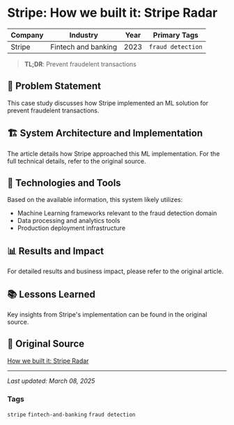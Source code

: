 # Stripe: How we built it: Stripe Radar

| Company | Industry | Year | Primary Tags | 
|---------|----------|------|--------------|
| Stripe | Fintech and banking | 2023 | `fraud detection` |

> **TL;DR**: Prevent fraudelent transactions

## 📝 Problem Statement

This case study discusses how Stripe implemented an ML solution for prevent fraudelent transactions.

## 🏗️ System Architecture and Implementation

The article details how Stripe approached this ML implementation. For the full technical details, refer to the original source.

## 🔧 Technologies and Tools

Based on the available information, this system likely utilizes:

- Machine Learning frameworks relevant to the fraud detection domain
- Data processing and analytics tools
- Production deployment infrastructure

## 📊 Results and Impact

For detailed results and business impact, please refer to the original article.

## 📚 Lessons Learned

Key insights from Stripe's implementation can be found in the original source.

## 🔗 Original Source

[How we built it: Stripe Radar](https://stripe.com/blog/how-we-built-it-stripe-radar)

---

*Last updated: March 08, 2025*

### Tags

`stripe` `fintech-and-banking` `fraud detection`
